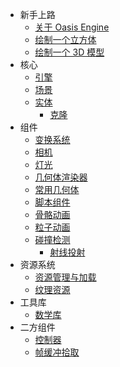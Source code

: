 * 新手上路
  * [关于 Oasis Engine](zh-cn/README.md)
  * [绘制一个立方体](zh-cn/abc/cube.md)
  * [绘制一个 3D 模型](zh-cn/abc/model.md)
* 核心
  * [引擎](zh-cn/structure/engine.md)
  * [场景](zh-cn/structure/scene.md)
  * [实体](zh-cn/structure/entity.md)
    * [克隆](zh-cn/structure/entity-clone.md)
* 组件
  * [变换系统](zh-cn/component/transform.md)
  * [相机](zh-cn/component/camera.md)
  * [灯光](zh-cn/component/light.md)
  * [几何体渲染器](zh-cn/component/geometry-renderer.md)
  * [常用几何体](zh-cn/component/basic-geometry.md)
  * [脚本组件](zh-cn/component/script.md)
  * [骨骼动画](zh-cn/component/skeletal-animation.md)
  * [粒子动画](zh-cn/component/particle-system.md)
  * [碰撞检测](zh-cn/component/collision.md)
    * [射线投射](zh-cn/component/ray.md)
* 资源系统
  * [资源管理与加载](zh-cn/resource/resource-manager.md)
  * [纹理资源](zh-cn/resource/texture.md)
* 工具库
  * [数学库](zh-cn/tools/math.md)
* 二方组件
  * [控制器](zh-cn/second-party-component/controls.md)
  * [帧缓冲拾取](zh-cn/second-party-component/framebuffer-picker.md)